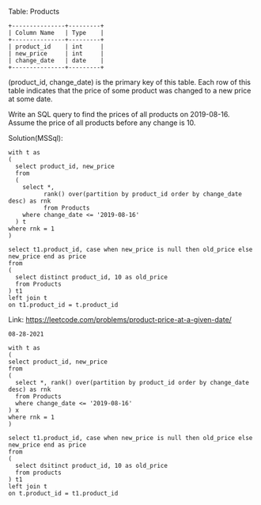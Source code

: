 Table: Products
```
+---------------+---------+
| Column Name   | Type    |
+---------------+---------+
| product_id    | int     |
| new_price     | int     |
| change_date   | date    |
+---------------+---------+
```
(product_id, change_date) is the primary key of this table.
Each row of this table indicates that the price of some product was changed to a new price at some date.
 
Write an SQL query to find the prices of all products on 2019-08-16. Assume the price of all products before any change is 10.

Solution(MSSql):

```
with t as
(
  select product_id, new_price
  from
  (
    select *,
          rank() over(partition by product_id order by change_date desc) as rnk
          from Products
    where change_date <= '2019-08-16'
  ) t
where rnk = 1
)

select t1.product_id, case when new_price is null then old_price else new_price end as price
from
(
  select distinct product_id, 10 as old_price
  from Products
) t1
left join t
on t1.product_id = t.product_id

```

Link: https://leetcode.com/problems/product-price-at-a-given-date/

```
08-28-2021

with t as 
(
select product_id, new_price
from
(
  select *, rank() over(partition by product_id order by change_date desc) as rnk
  from Products
  where change_date <= '2019-08-16'
) x
where rnk = 1
)

select t1.product_id, case when new_price is null then old_price else new_price end as price
from
(
  select dsitinct product_id, 10 as old_price
  from products
) t1
left join t
on t.product_id = t1.product_id
```

